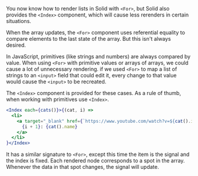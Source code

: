 You now know how to render lists in Solid with `<For>`, but Solid also provides the `<Index>` component, which will cause less rerenders in certain situations.

When the array updates, the `<For>` component uses referential equality to compare elements to the last state of the array. But this isn't always desired. 

In JavaScript, primitives (like strings and numbers) are always compared by value. When using `<For>` with primitive values or arrays of arrays, we could cause a lot of unnecessary rendering. if we used `<For>` to map a list of strings to an `<input>` field that could edit it, every change to that value would cause the `<input>` to be recreated. 

The `<Index>` component is provided for these cases. As a rule of thumb, when working with primitives use `<Index>`. 

```jsx
<Index each={cats()}>{(cat, i) =>
  <li>
    <a target="_blank" href={`https://www.youtube.com/watch?v=${cat().id}`}>
      {i + 1}: {cat().name}
    </a>
  </li>
}</Index>
```

 It has a similar signature to `<For>`, except this time the item is the signal and the index is fixed. Each rendered node corresponds to a spot in the array. Whenever the data in that spot changes, the signal will update.
 




